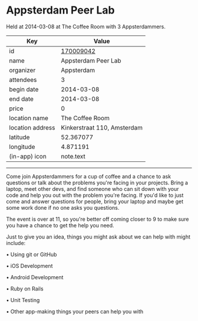 # Appsterdam Peer Lab
Held at 2014-03-08 at The Coffee Room with 3 Appsterdammers.
        
|Key|Value
|---|---|
|id|[170009042](https://www.meetup.com/appsterdam/events/170009042/)|
|name|Appsterdam Peer Lab|
|organizer|Appsterdam|
|attendees|3|
|begin date|2014-03-08|
|end date|2014-03-08|
|price|0|
|location name|The Coffee Room|
|location address|Kinkerstraat 110, Amsterdam|
|latitude|52.367077|
|longitude|4.871191|
|(in-app) icon|note.text|

---

Come join Appsterdammers for a cup of coffee and a chance to ask questions or talk about the problems you're facing in your projects. Bring a laptop, meet other devs, and find someone who can sit down with your code and help you out with the problem you're facing. If you'd like to just come and answer questions for people, bring your laptop and maybe get some work done if no one asks you questions.

The event is over at 11, so you're better off coming closer to 9 to make sure you have a chance to get the help you need.

Just to give you an idea, things you might ask about we can help with might include:

• Using git or GitHub

• iOS Development

• Android Development

• Ruby on Rails

• Unit Testing

• Other app-making things your peers can help you with


